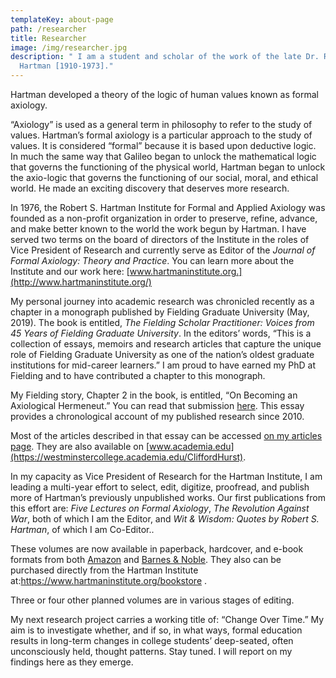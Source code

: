 ```yaml
---
templateKey: about-page
path: /researcher
title: Researcher
image: /img/researcher.jpg
description: " I am a student and scholar of the work of the late Dr. Robert S.
  Hartman [1910-1973]."
---
```

Hartman developed a theory of the logic of human values known as formal axiology.

“Axiology” is used as a general term in philosophy to refer to the study of values. Hartman’s formal axiology is a particular approach to the study of values. It is considered “formal” because it is based upon deductive logic. In much the same way that Galileo began to unlock the mathematical logic that governs the functioning of the physical world, Hartman began to unlock the axio-logic that governs the functioning of our social, moral, and ethical world. He made an exciting discovery that deserves more research.

In 1976, the Robert S. Hartman Institute for Formal and Applied Axiology was founded as a non-profit organization in order to preserve, refine, advance, and make better known to the world the work begun by Hartman. I have served two terms on the board of directors of the Institute in the roles of Vice President of Research and currently serve as Editor of the *Journal of Formal Axiology: Theory and Practice*. You can learn more about the Institute and our work here: [www.hartmaninstitute.org.](http://www.hartmaninstitute.org/)

My personal journey into academic research was chronicled recently as a chapter in a monograph published by Fielding Graduate University (May, 2019). The book is entitled, *The Fielding Scholar Practitioner: Voices from 45 Years of Fielding Graduate University*. In the editors’ words, “This is a collection of essays, memoirs and research articles that capture the unique role of Fielding Graduate University as one of the nation’s oldest graduate institutions for mid-career learners.” I am proud to have earned my PhD at Fielding and to have contributed a chapter to this monograph.

My Fielding story, Chapter 2 in the book, is entitled, “On Becoming an Axiological Hermeneut.” You can read that submission [here](https://cliffordhurst.com/img/Hurst_2019_On_Becoming_an_Axiological_Hermeneut.pdf). This essay provides a chronological account of my published research since 2010.

Most of the articles described in that essay can be accessed [on my articles page](https://cliffordhurst.com/articles.html). They are also available on [www.academia.edu](https://westminstercollege.academia.edu/CliffordHurst).

In my capacity as Vice President of Research for the Hartman Institute, I am leading a multi-year effort to select, edit, digitize, proofread, and publish more of Hartman’s previously unpublished works. Our first publications from this effort are:  *Five Lectures on Formal Axiology*, *The Revolution Against War*, both of which I am the Editor, and *Wit & Wisdom: Quotes by Robert S. Hartman*, of which I am Co-Editor..

These volumes are now available in paperback, hardcover,  and e-book formats from both [Amazon](https://www.amazon.com/Lectures-Formal-Axiology-Robert-Hartman/dp/1642280267/ref=sr_1_1?keywords=Clifford+G.+Hurst&qid=1562162751&s=books&sr=1-1) and [Barnes & Noble](https://www.barnesandnoble.com/w/five-lectures-on-formal-axiology-robert-s-hartman/1131056179?ean=9781642280265). They also can be purchased directly from the Hartman Institute at:<https://www.hartmaninstitute.org/bookstore> .

Three or four other planned volumes are in various stages of editing.

My next research project carries a working title of: “Change Over Time.” My aim is to investigate whether, and if so, in what ways, formal education results in long-term changes in college students’ deep-seated, often unconsciously held, thought patterns. Stay tuned. I will report on my findings here as they emerge.